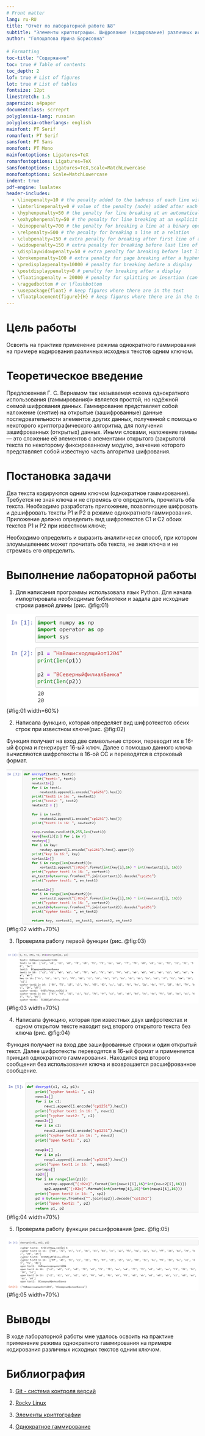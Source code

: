 ```yaml
---
# Front matter
lang: ru-RU
title: "Отчёт по лабораторной работе №8"
subtitle: "Элементы криптографии. Шифрование (кодирование) различных исходных текстов одним ключом"
author: "Голощапова Ирина Борисовна"

# Formatting
toc-title: "Содержание"
toc: true # Table of contents
toc_depth: 2
lof: true # List of figures
lot: true # List of tables
fontsize: 12pt
linestretch: 1.5
papersize: a4paper
documentclass: scrreprt
polyglossia-lang: russian
polyglossia-otherlangs: english
mainfont: PT Serif
romanfont: PT Serif
sansfont: PT Sans
monofont: PT Mono
mainfontoptions: Ligatures=TeX
romanfontoptions: Ligatures=TeX
sansfontoptions: Ligatures=TeX,Scale=MatchLowercase
monofontoptions: Scale=MatchLowercase
indent: true
pdf-engine: lualatex
header-includes:
  - \linepenalty=10 # the penalty added to the badness of each line within a paragraph (no associated penalty node) Increasing the value makes tex try to have fewer lines in the paragraph.
  - \interlinepenalty=0 # value of the penalty (node) added after each line of a paragraph.
  - \hyphenpenalty=50 # the penalty for line breaking at an automatically inserted hyphen
  - \exhyphenpenalty=50 # the penalty for line breaking at an explicit hyphen
  - \binoppenalty=700 # the penalty for breaking a line at a binary operator
  - \relpenalty=500 # the penalty for breaking a line at a relation
  - \clubpenalty=150 # extra penalty for breaking after first line of a paragraph
  - \widowpenalty=150 # extra penalty for breaking before last line of a paragraph
  - \displaywidowpenalty=50 # extra penalty for breaking before last line before a display math
  - \brokenpenalty=100 # extra penalty for page breaking after a hyphenated line
  - \predisplaypenalty=10000 # penalty for breaking before a display
  - \postdisplaypenalty=0 # penalty for breaking after a display
  - \floatingpenalty = 20000 # penalty for splitting an insertion (can only be split footnote in standard LaTeX)
  - \raggedbottom # or \flushbottom
  - \usepackage{float} # keep figures where there are in the text
  - \floatplacement{figure}{H} # keep figures where there are in the text
---
```




# Цель работы

Освоить на практике применение режима однократного гаммирования
на примере кодирования различных исходных текстов одним ключом.

# Теоретическое введение


Предложенная Г. С. Вернамом так называемая «схема однократного использования (гаммирования)» является простой, но надёжной схемой шифрования данных.
Гаммирование представляет собой наложение (снятие) на открытые (зашифрованные) данные последовательности элементов других данных, полученной с помощью некоторого криптографического алгоритма, для получения зашифрованных (открытых) данных. Иными словами, наложение
гаммы — это сложение её элементов с элементами открытого (закрытого)
текста по некоторому фиксированному модулю, значение которого представляет собой известную часть алгоритма шифрования.



# Постановка задачи

Два текста кодируются одним ключом (однократное гаммирование).
Требуется не зная ключа и не стремясь его определить, прочитать оба текста. Необходимо разработать приложение, позволяющее шифровать и дешифровать тексты P1 и P2 в режиме однократного гаммирования. Приложение должно определить вид шифротекстов C1 и C2 обоих текстов P1 и P2 при известном ключе; 

Необходимо определить и выразить аналитически способ, при котором злоумышленник может прочитать оба текста, не
зная ключа и не стремясь его определить.




# Выполнение лабораторной работы


1. Для написания программы использовала язык Python.
Для начала импортировала необходимые библиотеки и задала две исходные строки равной длины (рис. @fig:01)

![Импорт библиотек и задание исходных данных](image/1.png){#fig:01 width=60%}


2. Написала функцию, которая определяет вид шифротекстов обеих строк при известном ключе(рис. @fig:02)

Функция получает на вход две символьные строки, переводит их в 16-ый форма и генерирует 16-ый ключ.
Далее с помощью данного ключа вычисляются шифротексты в 16-ой СС и переводятся в строковый формат.



![Функция 1 (шифрование)](image/2.png){#fig:02 width=70%}


3. Проверила работу первой функции (рис. @fig:03)

![Работа функции шифрования](image/3.png){#fig:03 width=70%}



4. Написала функцию, которая при известных двух шифротекстах и одном открытом тексте находит вид второго открытого текста без ключа (рис. @fig:04)

Функция получает на вход две зашифрованные строки и один открытый текст. Далее шифротексты переводятся в 16-ый формат и применяется принцип однократного гаммирования. 
Находится вид второго сообщения без использования ключа и возвращается расшифрованное сообщение.

![Функция 2 (расшифровка)](image/4.png){#fig:04 width=70%}




5. Проверила работу функции расшифрования (рис. @fig:05)

![Работа функции расшифрования](image/5.png){#fig:05 width=70%}

# Выводы

В ходе лабораторной работы мне удалось освоить на практике применение режима однократного гаммирования
на примере кодирования различных исходных текстов одним ключом.





# Библиография
1. [Git - система контроля версий](https://github.com/)

2. [Rocky Linux](https://rockylinux.org/)

3. [Элементы криптографии](https://studopedia.su/10_105527_elementi-kriptografii.html)

4. [Однократное гаммирование](https://bugtraq.ru/library/books/crypto/chapter7/)
